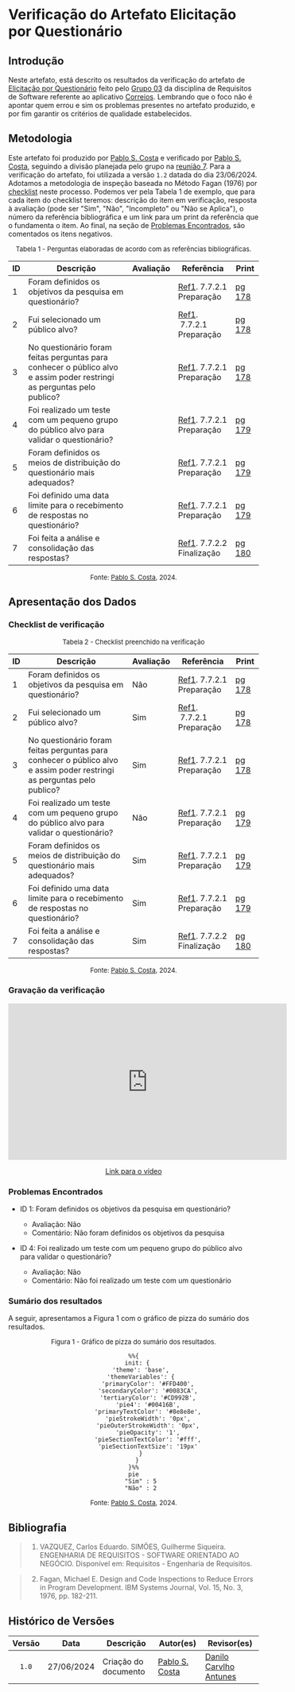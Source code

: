 # Verificação do Artefato Elicitação por Questionário

## Introdução

Neste artefato, está descrito os resultados da verificação do artefato de [Elicitação por Questionário](../../../../elicitacao/tecnicas/questionario.md) feito pelo [Grupo 03](https://mmclovin.github.io/2024.1-App_Correios/) da disciplina de Requisitos de Software referente ao aplicativo [Correios](https://www.correios.com.br/). Lembrando que o foco não é apontar quem errou e sim os problemas presentes no artefato produzido, e por fim garantir os critérios de qualidade estabelecidos.

## Metodologia

Este artefato foi produzido por [Pablo S. Costa][PabloGH] e verificado por [Pablo S. Costa][PabloGH], seguindo a divisão planejada pelo grupo na [reunião 7](https://mmclovin.github.io/2024.1-App_Correios/atas/ata7/). Para a verificação do artefato, foi utilizada a versão `1.2` datada do dia 23/06/2024. Adotamos a metodologia de inspeção baseada no Método Fagan (1976) por [checklist](#checklist-de-verificacao) neste processo. Podemos ver pela Tabela 1 de exemplo, que para cada item do checklist teremos: descrição do item em verificação, resposta à avaliação (pode ser "Sim", "Não", "Incompleto" ou "Não se Aplica"), o número da referência bibliográfica e um link para um print da referência que o fundamenta o item. Ao final, na seção de [Problemas Encontrados](#problemas-encontrados), são comentados os itens negativos.

<font size="2"><p style="text-align: center">Tabela 1 - Perguntas elaboradas de acordo com as referências bibliográficas.</p></font>

<center markdown="1">

| ID | Descrição | Avaliação | Referência | Print |
| --- | --- | --- | --- | --- |
| 1 | Foram definidos os objetivos da pesquisa em questionário? |   | [Ref1](#ref1). 7.7.2.1 Preparação | [pg 178][f1] |
| 2 | Fui selecionado um público alvo? |   | [Ref1](#ref1).  7.7.2.1 Preparação | [pg 178][f1] |
| 3 | No questionário foram feitas perguntas para conhecer o público alvo e assim poder restringi as perguntas pelo publico? |   | [Ref1](#ref1). 7.7.2.1 Preparação | [pg 178][f2] |
| 4 | Foi realizado um teste com um pequeno grupo do público alvo para validar o questionário? |   | [Ref1](#ref1). 7.7.2.1 Preparação | [pg 179][f3] |
| 5 | Foram definidos os meios de distribuição do questionário mais adequados? |   | [Ref1](#ref1). 7.7.2.1 Preparação | [pg 179][f4] |
| 6 | Foi definido uma data limite para o recebimento de respostas no questionário? |   | [Ref1](#ref1). 7.7.2.1 Preparação | [pg 179][f5] |
| 7 | Foi feita a análise e consolidação das respostas? |   | [Ref1](#ref1). 7.7.2.2 Finalização | [pg 180][f6] |

</center>

<font size="2"><p style="text-align: center">Fonte: [Pablo S. Costa][PabloGH], 2024.</p></font>

## Apresentação dos Dados


### Checklist de verificação

<font size="2"><p style="text-align: center">Tabela 2 - Checklist preenchido na verificação</p></font>

<center markdown="1">

| ID | Descrição | Avaliação | Referência | Print |
| --- | --- | --- | --- | --- |
| 1 | Foram definidos os objetivos da pesquisa em questionário? | Não | [Ref1](#ref1). 7.7.2.1 Preparação | [pg 178][f1] |
| 2 | Fui selecionado um público alvo? | Sim | [Ref1](#ref1).  7.7.2.1 Preparação | [pg 178][f1] |
| 3 | No questionário foram feitas perguntas para conhecer o público alvo e assim poder restringi as perguntas pelo publico? | Sim | [Ref1](#ref1). 7.7.2.1 Preparação | [pg 178][f2] |
| 4 | Foi realizado um teste com um pequeno grupo do público alvo para validar o questionário? | Não | [Ref1](#ref1). 7.7.2.1 Preparação | [pg 179][f3] |
| 5 | Foram definidos os meios de distribuição do questionário mais adequados? | Sim | [Ref1](#ref1). 7.7.2.1 Preparação | [pg 179][f4] |
| 6 | Foi definido uma data limite para o recebimento de respostas no questionário? | Sim | [Ref1](#ref1). 7.7.2.1 Preparação | [pg 179][f5] |
| 7 | Foi feita a análise e consolidação das respostas? | Sim | [Ref1](#ref1). 7.7.2.2 Finalização | [pg 180][f6] |


</center>

<font size="2"><p style="text-align: center">Fonte: [Pablo S. Costa][PabloGH], 2024.</p></font>

### Gravação da verificação


<div style="text-align: center;">
    <iframe width="560" height="315" src="https://www.youtube.com/embed/-oFikBn7uQI?si=qZNS5N6VC3tqaTHc" title="YouTube video player" frameborder="0" allow="accelerometer; autoplay; clipboard-write; encrypted-media; gyroscope; picture-in-picture; web-share" referrerpolicy="strict-origin-when-cross-origin" allowfullscreen></iframe>
</div>

<p style="text-align: center">
    <a href="https://youtu.be/-oFikBn7uQI"> Link para o vídeo </a>
</p>

### Problemas Encontrados


*   ID 1: Foram definidos os objetivos da pesquisa em questionário?
    *   Avaliação: Não
    *   Comentário: Não foram definidos os objetivos da pesquisa
        
*   ID 4: Foi realizado um teste com um pequeno grupo do público alvo para validar o questionário?
    *   Avaliação: Não
    *   Comentário: Não foi realizado um teste com um questionário


### Sumário dos resultados

A seguir, apresentamos a Figura 1 com o gráfico de pizza do sumário dos resultados.

<font size="2"><p style="text-align: center">Figura 1 - Gráfico de pizza do sumário dos resultados.</p></font>

<center markdown="1">

``` mermaid
%%{
  init: {
    'theme': 'base',
    'themeVariables': {
        'primaryColor': '#FFD400',
        'secondaryColor': '#0083CA',
        'tertiaryColor': '#CD992B',
        'pie4': '#00416B',
        'primaryTextColor': '#8e8e8e',
        'pieStrokeWidth': '0px',
        'pieOuterStrokeWidth': '0px',
        'pieOpacity': '1',
        'pieSectionTextColor': '#fff',
        'pieSectionTextSize': '19px'
    }
  }
}%%
pie
    "Sim" : 5
    "Não" : 2
```

</center>

<font size="2"><p style="text-align: center">Fonte: [Pablo S. Costa][PabloGH], 2024.</p></font>

## Bibliografia

> 1. <a id="ref1"> </a>VAZQUEZ, Carlos Eduardo. SIMÕES, Guilherme Siqueira. ENGENHARIA DE REQUISITOS - SOFTWARE ORIENTADO AO NEGÓCIO. Disponível em: Requisitos - Engenharia de Requisitos.

> 2. Fagan, Michael E. Design and Code Inspections to Reduce Errors in Program Development. IBM Systems Journal, Vol. 15, No. 3, 1976, pp. 182-211. 
>

## Histórico de Versões

| Versão | Data | Descrição | Autor(es) | Revisor(es) |
| :----: | :--: | --------- | ----------- | ------ |
| `1.0`  | 27/06/2024 | Criação do documento | [Pablo S. Costa][PabloGH] | [Danilo Carvlho Antunes][DaniloGH] |

[ClaudioGH]: https://github.com/claudiohsc
[DaniloGH]: https://github.com/Danilo-Carvalho-Antunes
[EliasGH]: https://github.com/EliasOliver21
[GabrielBGH]: https://github.com/Bertolazi
[GabrielFGH]: https://github.com/MMcLovin
[PabloGH]: https://github.com/pabloheika
[RicardoGH]: https://www.github.com/avmricardo
[f1]: ../../../../assets/prints_verificacao/pablo/quest/1.jpeg
[f2]: ../../../../assets/prints_verificacao/pablo/quest/2.jpeg
[f3]: ../../../../assets/prints_verificacao/pablo/quest/3.jpeg
[f4]: ../../../../assets/prints_verificacao/pablo/quest/4.jpeg
[f5]: ../../../../assets/prints_verificacao/pablo/quest/5.jpeg
[f6]: ../../../../assets/prints_verificacao/pablo/quest/6.jpeg